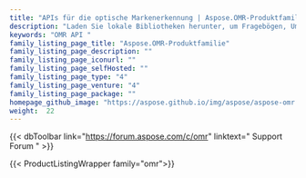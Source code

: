 ```yaml
---
title: "APIs für die optische Markenerkennung | Aspose.OMR-Produktfamilie"
description: "Laden Sie lokale Bibliotheken herunter, um Fragebögen, Umfragen und MCQs mit hoher Genauigkeit zu verarbeiten und Ergebnisse im CSV-Format zu erhalten. Das Paket enthält auch einen visuellen Vorlageneditor."
keywords: "OMR API "
family_listing_page_title: "Aspose.OMR-Produktfamilie"
family_listing_page_description: ""
family_listing_page_iconurl: ""
family_listing_page_selfHosted: ""
family_listing_page_type: "4"
family_listing_page_venture: "4"
family_listing_page_package: ""
homepage_github_image: "https://aspose.github.io/img/aspose/aspose-omr.png"
weight:  22
---
```


{{< dbToolbar link="https://forum.aspose.com/c/omr" linktext=" Support Forum " >}}

{{< ProductListingWrapper family="omr">}}

